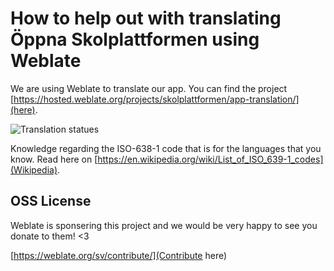 # How to help out with translating Öppna Skolplattformen using Weblate

We are using Weblate to translate our app. You can find the project [https://hosted.weblate.org/projects/skolplattformen/app-translation/](here).

![Translation statues](https://hosted.weblate.org/widgets/skolplattformen/-/app-translation/multi-auto.svg)

Knowledge regarding the ISO-638-1 code that is for the languages that you know. Read here on [https://en.wikipedia.org/wiki/List_of_ISO_639-1_codes](Wikipedia).

## OSS License

Weblate is sponsering this project and we would be very happy to see you donate to them! <3

[https://weblate.org/sv/contribute/](Contribute here)
